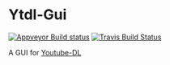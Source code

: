 # Ytdl-Gui
[![Appveyor Build status](https://ci.appveyor.com/api/projects/status/772gt5qyb5circ3f?svg=true)](https://ci.appveyor.com/project/cainy-a/ytdl-gui)
[![Travis Build Status](https://travis-ci.com/cainy-a/Ytdl-Gui.svg?branch=master)](https://travis-ci.com/cainy-a/Ytdl-Gui)

A GUI for [Youtube-DL](https://yt-dl.org)